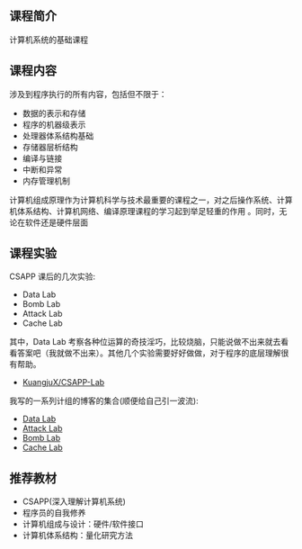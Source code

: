 ## 课程简介
计算机系统的基础课程

## 课程内容    

涉及到程序执行的所有内容，包括但不限于：   
   
 
- 数据的表示和存储
- 程序的机器级表示
- 处理器体系结构基础
- 存储器层析结构
- 编译与链接
- 中断和异常
- 内存管理机制  
  
计算机组成原理作为计算机科学与技术最重要的课程之一，对之后操作系统、计算机体系结构、计算机网络、编译原理课程的学习起到举足轻重的作用
。同时，无论在软件还是硬件层面
## 课程实验 
CSAPP 课后的几次实验:   
   
- Data Lab
- Bomb Lab
- Attack Lab
- Cache Lab

其中，Data Lab 考察各种位运算的奇技淫巧，比较烧脑，只能说做不出来就去看看答案吧（我就做不出来）。其他几个实验需要好好做做，对于程序的底层理解很有帮助。

- [KuangjuX/CSAPP-Lab](https://github.com/KuangjuX/CSAPP-Lab)   


我写的一系列计组的博客的集合(顺便给自己引一波流):   

- [Data Lab](http://blog.kuangjux.top/2020/03/10/Data-Lab/)
- [Attack Lab](http://blog.kuangjux.top/2020/04/02/Attack-Lab/)
- [Bomb Lab](http://blog.kuangjux.top/2020/04/05/Bomb-Lab/)
- [Cache Lab](http://blog.kuangjux.top/2020/04/29/Cache-Lab/)

## 推荐教材
- CSAPP(深入理解计算机系统)
- 程序员的自我修养  
- 计算机组成与设计：硬件/软件接口
- 计算机体系结构：量化研究方法
